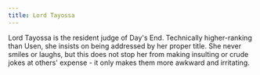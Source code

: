 ```yaml
---
title: Lord Tayossa
---
```


Lord Tayossa is the resident judge of Day's End. Technically higher-ranking than Usen, she insists on being addressed by her proper title. She never smiles or laughs, but this does not stop her from making insulting or crude jokes at others' expense - it only makes them more awkward and irritating.
